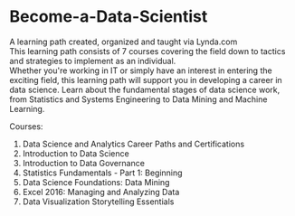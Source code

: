 # Become-a-Data-Scientist
A learning path created, organized and taught via Lynda.com  
This learning path consists of 7 courses covering the field down to tactics and strategies to implement as an individual.  
Whether you're working in IT or simply have an interest in entering the exciting field, this learning path will support you in developing a career in data science. Learn about the fundamental stages of data science work, from Statistics and Systems Engineering to Data Mining and Machine Learning.  

Courses:
1. Data Science and Analytics Career Paths and Certifications
2. Introduction to Data Science
3. Introduction to Data Governance
4. Statistics Fundamentals - Part 1: Beginning
5. Data Science Foundations: Data Mining
6. Excel 2016: Managing and Analyzing Data
7. Data Visualization Storytelling Essentials
